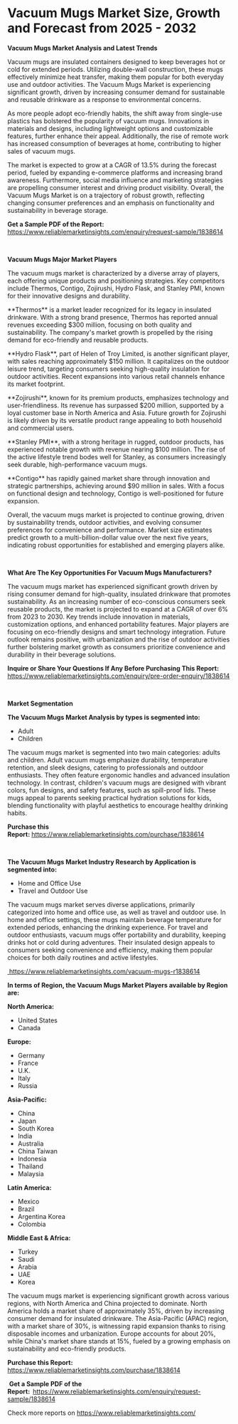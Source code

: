 <p><h1>Vacuum Mugs Market Size, Growth and Forecast from 2025 - 2032</h1></p><p><strong>Vacuum Mugs Market Analysis and Latest Trends</strong></p>
<p><p>Vacuum mugs are insulated containers designed to keep beverages hot or cold for extended periods. Utilizing double-wall construction, these mugs effectively minimize heat transfer, making them popular for both everyday use and outdoor activities. The Vacuum Mugs Market is experiencing significant growth, driven by increasing consumer demand for sustainable and reusable drinkware as a response to environmental concerns. </p><p>As more people adopt eco-friendly habits, the shift away from single-use plastics has bolstered the popularity of vacuum mugs. Innovations in materials and designs, including lightweight options and customizable features, further enhance their appeal. Additionally, the rise of remote work has increased consumption of beverages at home, contributing to higher sales of vacuum mugs.</p><p>The market is expected to grow at a CAGR of 13.5% during the forecast period, fueled by expanding e-commerce platforms and increasing brand awareness. Furthermore, social media influence and marketing strategies are propelling consumer interest and driving product visibility. Overall, the Vacuum Mugs Market is on a trajectory of robust growth, reflecting changing consumer preferences and an emphasis on functionality and sustainability in beverage storage.</p></p>
<p><strong>Get a Sample PDF of the Report:&nbsp;</strong> <a href="https://www.reliablemarketinsights.com/enquiry/request-sample/1838614?utm_campaign=2013&utm_medium=2&utm_source=Github&utm_content=ia&utm_term=05042025&utm_id=vacuum-mugs">https://www.reliablemarketinsights.com/enquiry/request-sample/1838614</a></p>
<p>&nbsp;</p>
<p><strong>Vacuum Mugs Major Market Players</strong></p>
<p><p>The vacuum mugs market is characterized by a diverse array of players, each offering unique products and positioning strategies. Key competitors include Thermos, Contigo, Zojirushi, Hydro Flask, and Stanley PMI, known for their innovative designs and durability.</p><p>**Thermos** is a market leader recognized for its legacy in insulated drinkware. With a strong brand presence, Thermos has reported annual revenues exceeding $300 million, focusing on both quality and sustainability. The company's market growth is propelled by the rising demand for eco-friendly and reusable products.</p><p>**Hydro Flask**, part of Helen of Troy Limited, is another significant player, with sales reaching approximately $150 million. It capitalizes on the outdoor leisure trend, targeting consumers seeking high-quality insulation for outdoor activities. Recent expansions into various retail channels enhance its market footprint.</p><p>**Zojirushi**, known for its premium products, emphasizes technology and user-friendliness. Its revenue has surpassed $200 million, supported by a loyal customer base in North America and Asia. Future growth for Zojirushi is likely driven by its versatile product range appealing to both household and commercial users.</p><p>**Stanley PMI**, with a strong heritage in rugged, outdoor products, has experienced notable growth with revenue nearing $100 million. The rise of the active lifestyle trend bodes well for Stanley, as consumers increasingly seek durable, high-performance vacuum mugs.</p><p>**Contigo** has rapidly gained market share through innovation and strategic partnerships, achieving around $90 million in sales. With a focus on functional design and technology, Contigo is well-positioned for future expansion.</p><p>Overall, the vacuum mugs market is projected to continue growing, driven by sustainability trends, outdoor activities, and evolving consumer preferences for convenience and performance. Market size estimates predict growth to a multi-billion-dollar value over the next five years, indicating robust opportunities for established and emerging players alike.</p></p>
<p>&nbsp;</p>
<p><strong>What Are The Key Opportunities For Vacuum Mugs Manufacturers?</strong></p>
<p><p>The vacuum mugs market has experienced significant growth driven by rising consumer demand for high-quality, insulated drinkware that promotes sustainability. As an increasing number of eco-conscious consumers seek reusable products, the market is projected to expand at a CAGR of over 6% from 2023 to 2030. Key trends include innovation in materials, customization options, and enhanced portability features. Major players are focusing on eco-friendly designs and smart technology integration. Future outlook remains positive, with urbanization and the rise of outdoor activities further bolstering market growth as consumers prioritize convenience and durability in their beverage solutions.</p></p>
<p><strong>Inquire or Share Your Questions If Any Before Purchasing This Report:</strong> <a href="https://www.reliablemarketinsights.com/enquiry/pre-order-enquiry/1838614?utm_campaign=2013&utm_medium=2&utm_source=Github&utm_content=ia&utm_term=05042025&utm_id=vacuum-mugs">https://www.reliablemarketinsights.com/enquiry/pre-order-enquiry/1838614</a></p>
<p>&nbsp;</p>
<p><strong>Market Segmentation</strong></p>
<p><strong>The Vacuum Mugs Market Analysis by types is segmented into:</strong></p>
<p><ul><li>Adult</li><li>Children</li></ul></p>
<p><p>The vacuum mugs market is segmented into two main categories: adults and children. Adult vacuum mugs emphasize durability, temperature retention, and sleek designs, catering to professionals and outdoor enthusiasts. They often feature ergonomic handles and advanced insulation technology. In contrast, children's vacuum mugs are designed with vibrant colors, fun designs, and safety features, such as spill-proof lids. These mugs appeal to parents seeking practical hydration solutions for kids, blending functionality with playful aesthetics to encourage healthy drinking habits.</p></p>
<p><strong>Purchase this Report:&nbsp;</strong><a href="https://www.reliablemarketinsights.com/purchase/1838614?utm_campaign=2013&utm_medium=2&utm_source=Github&utm_content=ia&utm_term=05042025&utm_id=vacuum-mugs">https://www.reliablemarketinsights.com/purchase/1838614</a></p>
<p>&nbsp;</p>
<p><strong>The Vacuum Mugs Market Industry Research by Application is segmented into:</strong></p>
<p><ul><li>Home and Office Use</li><li>Travel and Outdoor Use</li></ul></p>
<p><p>The vacuum mugs market serves diverse applications, primarily categorized into home and office use, as well as travel and outdoor use. In home and office settings, these mugs maintain beverage temperature for extended periods, enhancing the drinking experience. For travel and outdoor enthusiasts, vacuum mugs offer portability and durability, keeping drinks hot or cold during adventures. Their insulated design appeals to consumers seeking convenience and efficiency, making them popular choices for both daily routines and active lifestyles.</p></p>
<p><a href="https://www.reliablemarketinsights.com/vacuum-mugs-r1838614?utm_campaign=2013&utm_medium=2&utm_source=Github&utm_content=ia&utm_term=05042025&utm_id=vacuum-mugs">&nbsp;https://www.reliablemarketinsights.com/vacuum-mugs-r1838614</a></p>
<p><strong>In terms of Region, the Vacuum Mugs Market Players available by Region are:</strong></p>
<p>
    <p> <strong> North America: </strong>
        <ul>
            <li>United States</li>
            <li>Canada</li>
        </ul>
        </p> 
    <p> <strong> Europe: </strong>
        <ul>
            <li>Germany</li>
            <li>France</li>
            <li>U.K.</li>
            <li>Italy</li>
            <li>Russia</li>
        </ul>
        </p> 
    <p> <strong> Asia-Pacific: </strong>
        <ul>
            <li>China</li>
            <li>Japan</li>
            <li>South Korea</li>
            <li>India</li>
            <li>Australia</li>
            <li>China Taiwan</li>
            <li>Indonesia</li>
            <li>Thailand</li>
            <li>Malaysia</li>
        </ul>
        </p> 
    <p> <strong> Latin America: </strong>
        <ul>
            <li>Mexico</li>
            <li>Brazil</li>
            <li>Argentina Korea</li>
            <li>Colombia</li>
        </ul>
        </p> 
    <p> <strong> Middle East & Africa: </strong>
        <ul>
            <li>Turkey</li>
            <li>Saudi</li>
            <li>Arabia</li>
            <li>UAE</li>
            <li>Korea</li>
        </ul>
    </p>
    </p>
<p><p>The vacuum mugs market is experiencing significant growth across various regions, with North America and China projected to dominate. North America holds a market share of approximately 35%, driven by increasing consumer demand for insulated drinkware. The Asia-Pacific (APAC) region, with a market share of 30%, is witnessing rapid expansion thanks to rising disposable incomes and urbanization. Europe accounts for about 20%, while China's market share stands at 15%, fueled by a growing emphasis on sustainability and eco-friendly products.</p></p>
<p><strong>Purchase this Report: </strong><a href="https://www.reliablemarketinsights.com/purchase/1838614?utm_campaign=2013&utm_medium=2&utm_source=Github&utm_content=ia&utm_term=05042025&utm_id=vacuum-mugs">https://www.reliablemarketinsights.com/purchase/1838614</a></p>
<p>&nbsp;<strong>Get a Sample PDF of the Report:&nbsp;&nbsp;</strong><a href="https://www.reliablemarketinsights.com/enquiry/request-sample/1838614?utm_campaign=2013&utm_medium=2&utm_source=Github&utm_content=ia&utm_term=05042025&utm_id=vacuum-mugs">https://www.reliablemarketinsights.com/enquiry/request-sample/1838614</a></p>
<p><strong></strong></p>
<p>Check more reports on <a href="https://www.reliablemarketinsights.com/?utm_campaign=2013&utm_medium=2&utm_source=Github&utm_content=ia&utm_term=05042025&utm_id=vacuum-mugs">https://www.reliablemarketinsights.com/</a></p>